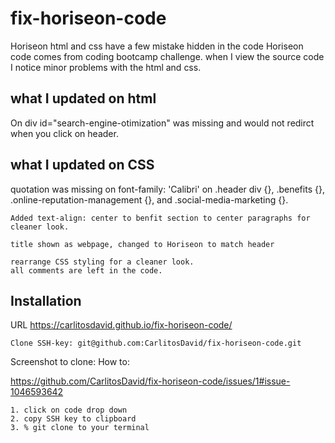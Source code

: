 # fix-horiseon-code

Horiseon html and css have a few mistake hidden in the code
    Horiseon code comes from coding bootcamp challenge. 
    when I view the source code I notice minor problems with the html and css.


## what I updated on html

On <!--div class="content"-->
    div id="search-engine-otimization" was missing and would not redirct when you click on header.

## what I updated on CSS

quotation was missing on font-family: 'Calibri' on .header div {}, .benefits {}, .online-reputation-management {}, and .social-media-marketing {}.

    Added text-align: center to benfit section to center paragraphs for cleaner look.

    title shown as webpage, changed to Horiseon to match header 
    
    rearrange CSS styling for a cleaner look. 
    all comments are left in the code. 

## Installation

URL https://carlitosdavid.github.io/fix-horiseon-code/

    Clone SSH-key: git@github.com:CarlitosDavid/fix-horiseon-code.git

Screenshot to clone: How to:

https://github.com/CarlitosDavid/fix-horiseon-code/issues/1#issue-1046593642

    1. click on code drop down
    2. copy SSH key to clipboard
    3. % git clone to your terminal 


